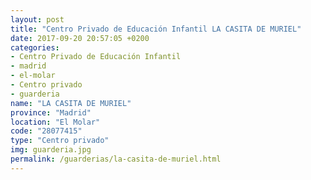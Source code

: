 ```yaml
---
layout: post
title: "Centro Privado de Educación Infantil LA CASITA DE MURIEL"
date: 2017-09-20 20:57:05 +0200
categories:
- Centro Privado de Educación Infantil
- madrid
- el-molar
- Centro privado
- guarderia
name: "LA CASITA DE MURIEL"
province: "Madrid"
location: "El Molar"
code: "28077415"
type: "Centro privado"
img: guarderia.jpg
permalink: /guarderias/la-casita-de-muriel.html
---
```

